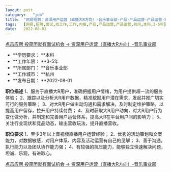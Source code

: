 ```yaml
---
layout:	post
category:	"job"
title:	"网易招聘：资深用户运营（直播大R方向）-音乐事业部-产品-产品运营-产品运营-杭州本科3-5年"
tags:	[网易,招聘,面试,找工作,工作,内推,产品,产品运营,产品运营,杭州,本科,3-5年]
date:	2022-08-01
---
```


[点击应聘 投简历就有面试机会 -> 资深用户运营（直播大R方向）-音乐事业部](http://mobile.bole.netease.com/bole/boleDetail?id=41942&employeeId=346f03c3cda5f04c&key=all)



- **学历要求： **本科
- **工作年限： **3-5年
- **所属部门： **音乐事业部
- **工作城市： **杭州
- **发布日期： **2022-08-01



**职位描述**
1、服务于直播大R用户，准确把握用户情绪，为用户提供超一流的服务体验；
2、跟踪以及分析大R用户数据，精准挖掘用户潜在需求，发起并推广切实可行的服务策略；
3、对大R用户做主动沟通和需求解决，及时制定维护策略，以提高用户留存，拉升用户持续付费；
4、及时获取大R用户动向，对大R用户行为变化做分析，并制定和完善用户运营体系，提高大R在平台用户间的影响力；
5、关注行业现状和竞品动态，输出营收玩法，提升直播营收。



**职位要求**
1、至少3年以上音视频直播用户运营经验；
2、优秀的活动策划和文案能力，对数据敏感，对用户体系、内容及活动运营有自己的见解；
3、善于沟通，执行能力以及团队协作能力强；
4、有较强的抗压能力，能够独立快速解决问题，坦诚、乐观，有进取心。



[点击应聘 投简历就有面试机会 -> 资深用户运营（直播大R方向）-音乐事业部](http://mobile.bole.netease.com/bole/boleDetail?id=41942&employeeId=346f03c3cda5f04c&key=all)